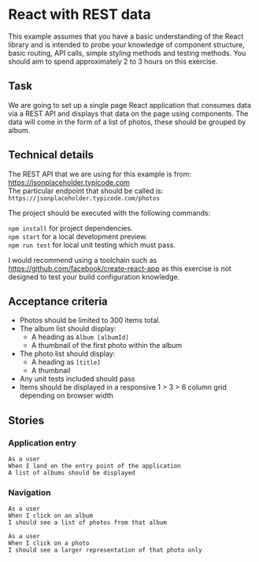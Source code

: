 React with REST data
==========

This example assumes that you have a basic understanding of the React library and is intended to probe your knowledge of component structure, basic routing, API calls, simple styling methods and testing methods.
You should aim to spend approximately 2 to 3 hours on this exercise.


## Task

We are going to set up a single page React application that consumes data via a REST API and displays that data on the page using components.
The data will come in the form of a list of photos, these should be grouped by album.


## Technical details

The REST API that we are using for this example is from: https://jsonplaceholder.typicode.com  
The particular endpoint that should be called is: `https://jsonplaceholder.typicode.com/photos`

The project should be executed with the following commands:

`npm install` for project dependencies.  
`npm start` for a local development preview.  
`npm run test` for local unit testing which must pass.

I would recommend using a toolchain such as https://github.com/facebook/create-react-app as this exercise is not designed to test your build configuration knowledge.


## Acceptance criteria

- Photos should be limited to 300 items total.
- The album list should display:
  - A heading as `Album [albumId]`
  - A thumbnail of the first photo within the album
- The photo list should display:
  - A heading as `[title]`
  - A thumbnail
- Any unit tests included should pass
- Items should be displayed in a responsive 1 > 3 > 6 column grid depending on browser width


## Stories

### Application entry

    As a user
    When I land on the entry point of the application
    A list of albums should be displayed

### Navigation

    As a user
    When I click on an album
    I should see a list of photos from that album
    
    As a user
    When I click on a photo
    I should see a larger representation of that photo only
